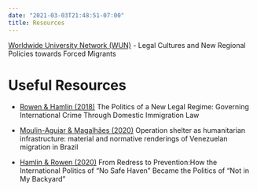 ```yaml
---
date: "2021-03-03T21:48:51-07:00"
title: Resources 
---
```


[Worldwide University Network (WUN)](https://wun.ac.uk/wun/research/view/legal-cultures-and-new-regional-policies-towards-forced-migrants) - Legal Cultures and New Regional Policies towards Forced Migrants

# Useful Resources 
* [Rowen & Hamlin (2018)](https://papers.ssrn.com/sol3/papers.cfm?abstract_id=3221407) The Politics of a New Legal Regime: Governing International Crime Through Domestic Immigration Law

* [Moulin-Aguiar & Magalhães (2020)](https://www.tandfonline.com/doi/abs/10.1080/13621025.2020.1784643?journalCode=ccst20) Operation shelter as humanitarian infrastructure: material and normative renderings of Venezuelan migration in Brazil 

* [Hamlin & Rowen (2020)](https://muse.jhu.edu/article/761351) From Redress to Prevention:How the International Politics of “No Safe Haven” Became the Politics of “Not in My Backyard”